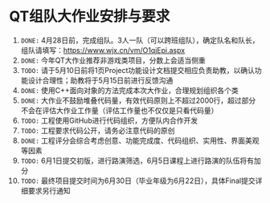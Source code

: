 # QT组队大作业安排与要求
1. `DONE:` 4月28日前，完成组队。3人一队（可以跨班组队），确定队名和队长，组队请填写：https://www.wjx.cn/vm/O1qjEpi.aspx
2.  `DONE:` 今年QT大作业推荐非游戏类项目，分数上会适当侧重
3.  `TODO:` 请于5月10日前将1页Project功能设计文档提交相应负责助教，以确认功能设计合理性；助教将于5月15日前进行反馈沟通
4.  `DONE:` 使用C++面向对象的方法完成本次大作业，合理规划组织各个类
5.  `DONE:` 大作业不鼓励堆叠代码量，有效代码原则上不超过2000行，超过部分不会在评估大作业工作量（评估工作量也不仅仅是只看代码量）
6.  `TODO:` 工程使用GitHub进行代码组织，方便队内合作开发
7.  `TODO:` 工程要求代码公开，请务必注意代码的原创
8.  `DONE:` 工程评分会综合考虑创意、功能完成度、代码组织、实用性、界面美观等因素
9.  `TODO:` 6月1日提交初版，进行路演筛选，6月5日课程上进行路演的队伍将有加分
10.  `TODO:` 最终项目提交时间为6月30日（毕业年级为6月22日），具体Final提交详细要求另行通知